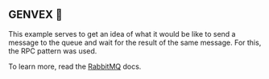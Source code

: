 ## GENVEX 🦉

This example serves to get an idea of what it would be like to send a message to the queue and wait for the result of the same message. For this, the RPC pattern was used.

To learn more, read the [RabbitMQ](https://www.rabbitmq.com/tutorials/tutorial-six-javascript.html) docs.


